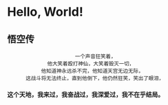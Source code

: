 # Hello, World!

## 悟空传
  
                          一个声音狂笑着，
                 他大笑着殴打神仙，大笑着毁灭一切，
               他知道神永远杀不完，他知道天宫无边无际，
          这战斗将无法终止，直到他倒下，他仍然狂笑，笑出了眼泪，
 #### 这个天地，我来过，我奋战过，我深爱过，我不在乎结局。






